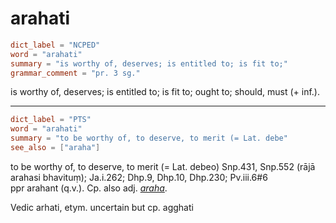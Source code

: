 # arahati

``` toml
dict_label = "NCPED"
word = "arahati"
summary = "is worthy of, deserves; is entitled to; is fit to;"
grammar_comment = "pr. 3 sg."
```

is worthy of, deserves; is entitled to; is fit to; ought to; should, must (\+ inf.).

--------------------

``` toml
dict_label = "PTS"
word = "arahati"
summary = "to be worthy of, to deserve, to merit (= Lat. debe"
see_also = ["araha"]
```

to be worthy of, to deserve, to merit (= Lat. debeo) Snp.431, Snp.552 (rājā arahasi bhavituṃ); Ja.i.262; Dhp.9, Dhp.10, Dhp.230; Pv.iii.6#6  
ppr arahant (q.v.). Cp. also adj. *[araha](araha.md)*.

Vedic arhati, etym. uncertain but cp. agghati


